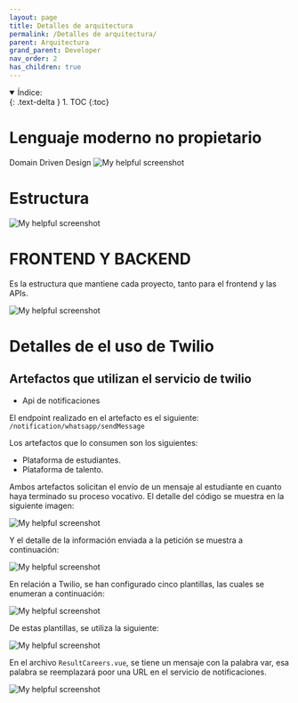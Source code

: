 ```yaml
---
layout: page
title: Detalles de arquitectura
permalink: /Detalles de arquitectura/
parent: Arquitectura
grand_parent: Developer
nav_order: 2
has_children: true
---
```


<details open markdown="block">
  <summary>
    Índice:
  </summary>
  {: .text-delta }
1. TOC
{:toc}
</details>

# Lenguaje moderno no propietario

Domain Driven Design
  ![My helpful screenshot](https://cdn.discordapp.com/attachments/955522800918085684/1015284043266392204/unknown.png)

# Estructura

  ![My helpful screenshot](https://cdn.discordapp.com/attachments/955522800918085684/1015283734104248381/unknown.png)

# FRONTEND Y BACKEND

Es la estructura que mantiene cada proyecto, tanto para el frontend y las APIs.

  ![My helpful screenshot](https://cdn.discordapp.com/attachments/955522800918085684/1015283503803412611/unknown.png)


# Detalles de el uso de Twilio

## Artefactos que utilizan el servicio de twilio

* Api de notificaciones

El endpoint realizado en el artefacto es el siguiente: `/notification/whatsapp/sendMessage`

Los artefactos que lo consumen son los siguientes:
* Plataforma de estudiantes.
* Plataforma de talento.

Ambos artefactos solicitan el envío de un mensaje al estudiante en cuanto haya terminado su proceso vocativo.
El detalle del código se muestra en la siguiente imagen:

![My helpful screenshot](https://cdn.discordapp.com/attachments/1066686580703633469/1069385108630536252/5523a268-8721-476a-ae3d-ebc5cbdc61d7.png)

Y el detalle de la información enviada a la petición se muestra a continuación:

![My helpful screenshot](https://cdn.discordapp.com/attachments/1066686580703633469/1069385217032327218/03b20f5b-5435-4803-a2af-a3adda901a2c.png)


En relación a Twilio, se han configurado cinco plantillas, las cuales se enumeran a continuación:

![My helpful screenshot](https://cdn.discordapp.com/attachments/1066686580703633469/1069385280039161997/23456412-67f8-4b71-9f57-0a928855b647.png)

De estas plantillas, se utiliza la siguiente:

![My helpful screenshot](https://cdn.discordapp.com/attachments/1066686580703633469/1069385153958400041/e9d6d50b-dc5f-41d8-8dae-72f0f0ea9629.png)

En el archivo `ResultCareers.vue`, se tiene un mensaje con la palabra var, esa palabra se reemplazará poor una URL en el servicio de notificaciones.

![My helpful screenshot](https://cdn.discordapp.com/attachments/1066686580703633469/1069469481832812564/image.png)

